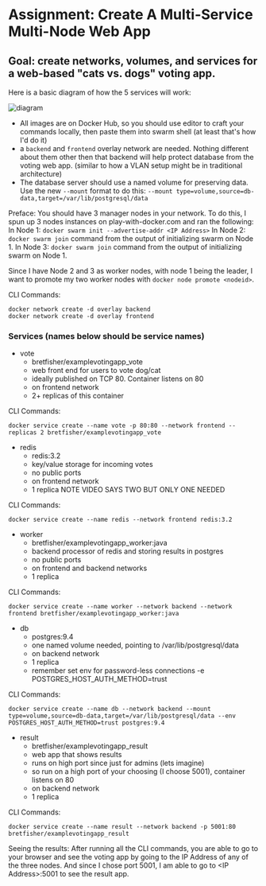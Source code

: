 # Assignment: Create A Multi-Service Multi-Node Web App

## Goal: create networks, volumes, and services for a web-based "cats vs. dogs" voting app.
Here is a basic diagram of how the 5 services will work:

![diagram](./architecture.png)
- All images are on Docker Hub, so you should use editor to craft your commands locally, then paste them into swarm shell (at least that's how I'd do it)
- a `backend` and `frontend` overlay network are needed. Nothing different about them other then that backend will help protect database from the voting web app. (similar to how a VLAN setup might be in traditional architecture)
- The database server should use a named volume for preserving data. Use the new `--mount` format to do this: `--mount type=volume,source=db-data,target=/var/lib/postgresql/data`

Preface:
You should have 3 manager nodes in your network. To do this, I spun up 3 nodes instances on play-with-docker.com and ran the following:
In Node 1: `docker swarm init --advertise-addr <IP Address>`
In Node 2: `docker swarm join` command from the output of initializing swarm on Node 1.
In Node 3: `docker swarm join` command from the output of initializing swarm on Node 1.

Since I have Node 2 and 3 as worker nodes, with node 1 being the leader, I want to promote my two worker nodes with `docker node promote <nodeid>`.


CLI Commands:
```
docker network create -d overlay backend
docker network create -d overlay frontend
```

### Services (names below should be service names)
- vote
    - bretfisher/examplevotingapp_vote
    - web front end for users to vote dog/cat
    - ideally published on TCP 80. Container listens on 80
    - on frontend network
    - 2+ replicas of this container

CLI Commands:
```
docker service create --name vote -p 80:80 --network frontend --replicas 2 bretfisher/examplevotingapp_vote
```

- redis
    - redis:3.2
    - key/value storage for incoming votes
    - no public ports
    - on frontend network
    - 1 replica NOTE VIDEO SAYS TWO BUT ONLY ONE NEEDED

CLI Commands:
```
docker service create --name redis --network frontend redis:3.2
```

- worker
    - bretfisher/examplevotingapp_worker:java
    - backend processor of redis and storing results in postgres
    - no public ports
    - on frontend and backend networks
    - 1 replica

CLI Commands:
```
docker service create --name worker --network backend --network frontend bretfisher/examplevotingapp_worker:java
```

- db
    - postgres:9.4
    - one named volume needed, pointing to /var/lib/postgresql/data
    - on backend network
    - 1 replica
    - remember set env for password-less connections -e POSTGRES_HOST_AUTH_METHOD=trust

CLI Commands:
```
docker service create --name db --network backend --mount type=volume,source=db-data,target=/var/lib/postgresql/data --env POSTGRES_HOST_AUTH_METHOD=trust postgres:9.4
```

- result
    - bretfisher/examplevotingapp_result
    - web app that shows results
    - runs on high port since just for admins (lets imagine)
    - so run on a high port of your choosing (I choose 5001), container listens on 80
    - on backend network
    - 1 replica

CLI Commands:
```
docker service create --name result --network backend -p 5001:80 bretfisher/examplevotingapp_result
```

Seeing the results:
After running all the CLI commands, you are able to go to your browser and see the voting app by going to the IP Address of any of the three nodes.
And since I chose port 5001, I am able to go to \<IP Address\>:5001 to see the result app.